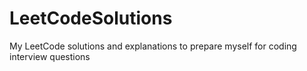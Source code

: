 # LeetCodeSolutions
My LeetCode solutions and explanations to prepare myself for coding interview questions
